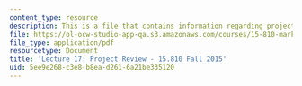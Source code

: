 ```yaml
---
content_type: resource
description: This is a file that contains information regarding project review.
file: https://ol-ocw-studio-app-qa.s3.amazonaws.com/courses/15-810-marketing-management-analytics-frameworks-and-applications-fall-2015/5ee9e268c3e8b8ead2616a21be335120_MIT15_810F15_L17_ProjRevw.pdf
file_type: application/pdf
resourcetype: Document
title: 'Lecture 17: Project Review - 15.810 Fall 2015'
uid: 5ee9e268-c3e8-b8ea-d261-6a21be335120
---
```

